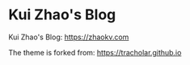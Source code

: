 Kui Zhao's Blog
=============

Kui Zhao's Blog: https://zhaokv.com

The theme is forked from: https://tracholar.github.io

